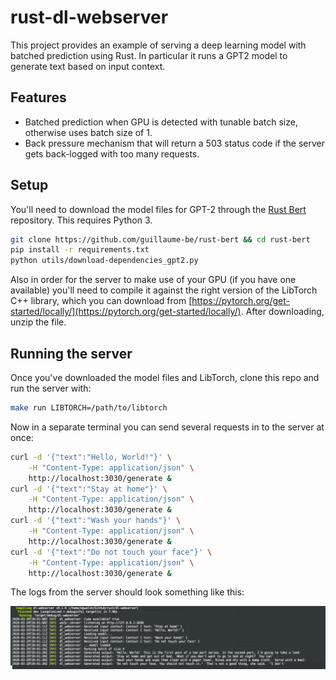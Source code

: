 # rust-dl-webserver

This project provides an example of serving a deep learning model with batched prediction using Rust.
In particular it runs a GPT2 model to generate text based on input context.

## Features

- Batched prediction when GPU is detected with tunable batch size, otherwise uses batch size of 1.
- Back pressure mechanism that will return a 503 status code if the server gets back-logged with too many requests.

## Setup

You'll need to download the model files for GPT-2 through the [Rust Bert](https://github.com/guillaume-be/rust-bert) repository. This requires Python 3.

```bash
git clone https://github.com/guillaume-be/rust-bert && cd rust-bert
pip install -r requirements.txt
python utils/download-dependencies_gpt2.py
```

Also in order for the server to make use of your GPU (if you have one available) you'll need to compile it against the right
version of the LibTorch C++ library, which you can download from
[https://pytorch.org/get-started/locally/](https://pytorch.org/get-started/locally/). After downloading, unzip the file.

## Running the server

Once you've downloaded the model files and LibTorch, clone this repo and run the server with:

```bash
make run LIBTORCH=/path/to/libtorch
```

Now in a separate terminal you can send several requests in to the server at once:

```bash
curl -d '{"text":"Hello, World!"}' \
    -H "Content-Type: application/json" \
    http://localhost:3030/generate &
curl -d '{"text":"Stay at home"}' \
    -H "Content-Type: application/json" \
    http://localhost:3030/generate &
curl -d '{"text":"Wash your hands"}' \
    -H "Content-Type: application/json" \
    http://localhost:3030/generate &
curl -d '{"text":"Do not touch your face"}' \
    -H "Content-Type: application/json" \
    http://localhost:3030/generate &
```

The logs from the server should look something like this:

![server output](img/server_output.png)
